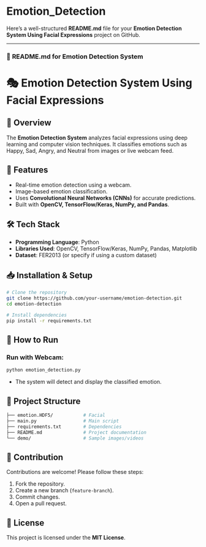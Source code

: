 # Emotion_Detection
Here’s a well-structured **README.md** file for your **Emotion Detection System Using Facial Expressions** project on GitHub.  

---

### 📌 **README.md for Emotion Detection System**  


# 🎭 Emotion Detection System Using Facial Expressions

## 📌 Overview
The **Emotion Detection System** analyzes facial expressions using deep learning and computer vision techniques. It classifies emotions such as Happy, Sad, Angry, and Neutral from images or live webcam feed.

## 🚀 Features
- Real-time emotion detection using a webcam.
- Image-based emotion classification.
- Uses **Convolutional Neural Networks (CNNs)** for accurate predictions.
- Built with **OpenCV, TensorFlow/Keras, NumPy, and Pandas**.

## 🛠 Tech Stack
- **Programming Language**: Python
- **Libraries Used**: OpenCV, TensorFlow/Keras, NumPy, Pandas, Matplotlib
- **Dataset**: FER2013 (or specify if using a custom dataset)

## 📥 Installation & Setup
```sh
# Clone the repository
git clone https://github.com/your-username/emotion-detection.git
cd emotion-detection

# Install dependencies
pip install -r requirements.txt
```

## 📌 How to Run
###  Run with Webcam:
```sh
python emotion_detection.py
```
- The system will detect and display the classified emotion.

## 📂 Project Structure
```sh
├── emotion.HDF5/           # Facial 
├── main.py                 # Main script
├── requirements.txt        # Dependencies
├── README.md               # Project documentation
└── demo/                   # Sample images/videos
```

## 🤝 Contribution
Contributions are welcome! Please follow these steps:
1. Fork the repository.
2. Create a new branch (`feature-branch`).
3. Commit changes.
4. Open a pull request.

## 📜 License
This project is licensed under the **MIT License**.
